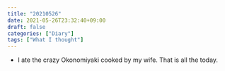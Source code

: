 ```yaml
---
title: "20210526"
date: 2021-05-26T23:32:40+09:00
draft: false
categories: ["Diary"]
tags: ["What I thought"]
---
```


- I ate the crazy Okonomiyaki cooked by my wife. That is all the today.
